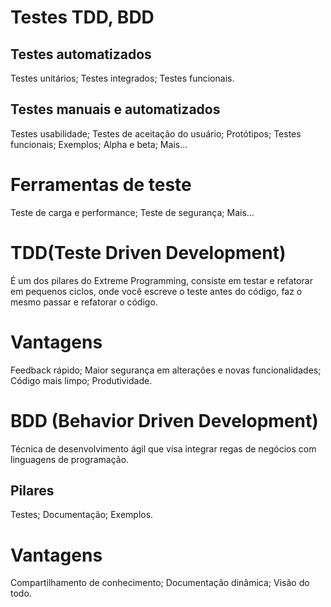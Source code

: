 
# Testes TDD, BDD

## Testes automatizados

 Testes unitários;
 Testes integrados;
 Testes funcionais.

## Testes manuais e automatizados

 Testes usabilidade;
 Testes de aceitação do usuário;
 Protótipos;
 Testes funcionais;
 Exemplos;
 Alpha e beta;
 Mais...

# Ferramentas de teste

 Teste de carga e performance;
 Teste de segurança;
 Mais...

# TDD(Teste Driven Development)

 É um dos pilares do Extreme Programming, consiste em testar e refatorar em pequenos ciclos, onde você escreve o teste antes do código, faz o mesmo passar e refatorar o código.

# Vantagens

 Feedback rápido;
 Maior segurança em alterações e novas funcionalidades;
 Código mais limpo;
 Produtividade.

# BDD (Behavior Driven Development)

 Técnica de desenvolvimento ágil que visa integrar regas de negócios com linguagens de programação.

## Pilares
 Testes;
 Documentação;
 Exemplos.

# Vantagens

 Compartilhamento de conhecimento;
 Documentação dinâmica;
 Visão do todo.

